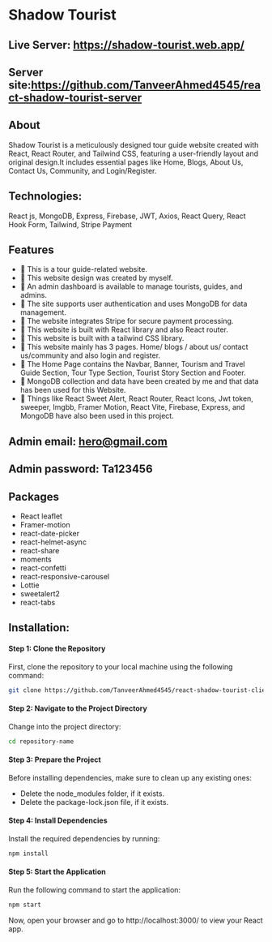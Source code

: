 # Shadow Tourist


## Live Server: https://shadow-tourist.web.app/
## Server site:https://github.com/TanveerAhmed4545/react-shadow-tourist-server

## About
Shadow Tourist is a meticulously designed tour guide website created with React, React Router, and Tailwind CSS, featuring a user-friendly layout and original design.It includes essential pages like Home, Blogs, About Us, Contact Us, Community, and Login/Register.
## Technologies: 
React js, MongoDB, Express, Firebase, JWT, Axios, React Query, React Hook Form, Tailwind, Stripe Payment

##  Features
- 📝 This is a tour guide-related website.
- 📝 This website design was created by myself.
- 📝 An admin dashboard is available to manage tourists, guides, and admins.
- 📝 The site supports user authentication and uses MongoDB for data management.
- 📝 The website integrates Stripe for secure payment processing.
- 📝 This website is built with React library and also React router.
- 📝 This website is built with a tailwind CSS library.
- 📝 This website mainly has 3 pages. Home/ blogs / about us/ contact us/community  and also login and register.
- 📝 The Home Page contains the Navbar, Banner, Tourism and Travel Guide Section, Tour Type Section, Tourist Story Section and Footer.
- 📝 MongoDB collection and data have been created by me and that data has been used for this Website.
- 📝 Things like React Sweet Alert, React Router, React Icons,  Jwt token,  sweeper, Imgbb, Framer Motion, React Vite, Firebase, Express, and MongoDB have also been used in this project.

## Admin email: hero@gmail.com
## Admin password: Ta123456

## Packages
- React leaflet
- Framer-motion
- react-date-picker
- react-helmet-async
- react-share
- moments
- react-confetti
- react-responsive-carousel
- Lottie
- sweetalert2
- react-tabs

 ## Installation:

#### Step 1: Clone the Repository
First, clone the repository to your local machine using the following command:
```bash
git clone https://github.com/TanveerAhmed4545/react-shadow-tourist-client.git
```
#### Step 2: Navigate to the Project Directory
Change into the project directory:
```bash
cd repository-name
```
#### Step 3: Prepare the Project
Before installing dependencies, make sure to clean up any existing ones:

- Delete the node_modules folder, if it exists.
- Delete the package-lock.json file, if it exists.

#### Step 4: Install Dependencies  
Install the required dependencies by running:
```bash
npm install
```
#### Step 5: Start the Application
Run the following command to start the application:
```bash
npm start
```
Now, open your browser and go to http://localhost:3000/ to view your React app. 
